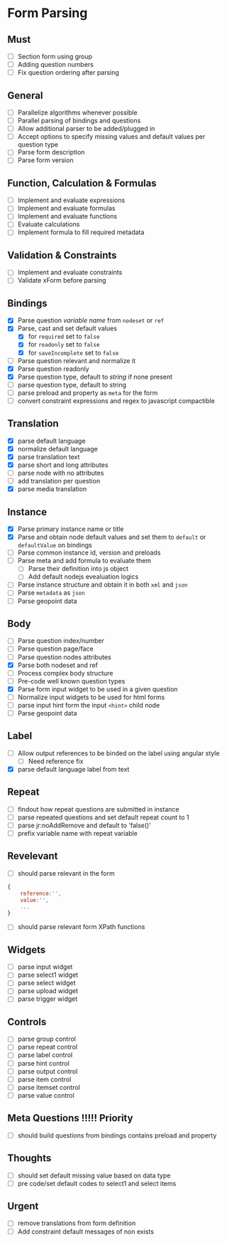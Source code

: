# Form Parsing

## Must
- [ ] Section form using group
- [ ] Adding question numbers
- [ ] Fix question ordering after parsing

## General
- [ ] Parallelize algorithms whenever possible
- [ ] Parallel parsing of bindings and questions
- [ ] Allow additional parser to be added/plugged in
- [ ] Accept options to specify missing values and default values per question type
- [ ] Parse form description
- [ ] Parse form version

## Function, Calculation & Formulas
- [ ] Implement and evaluate expressions
- [ ] Implement and evaluate formulas
- [ ] Implement and evaluate functions
- [ ] Evaluate calculations
- [ ] Implement formula to fill required metadata

## Validation & Constraints
- [ ] Implement and evaluate constraints
- [ ] Validate xForm before parsing

## Bindings
- [x] Parse question *variable name* from `nodeset` or `ref`
- [x] Parse, cast and set default values
    + [x] for `required` set to `false`
    + [x] for `readonly` set to `false`
    + [x] for `saveIncomplete` set to `false`
- [ ] Parse question relevant and normalize it
- [x] Parse question readonly
- [x] Parse question type, default to *string* if none present
- [ ] parse question type, default to string
- [ ] parse preload and property as `meta` for the form
- [ ] convert constraint expressions and regex to javascript compactible

## Translation
- [x] parse default language
- [x] normalize default language
- [x] parse translation text
- [x] parse short and long attributes
- [ ] parse node with no attributes
- [ ] add translation per question
- [x] parse media translation

## Instance
- [x] Parse primary instance name or title
- [x] Parse and obtain node default values and set them to `default` or `defaultValue` on bindings
- [ ] Parse common instance id, version and preloads
- [ ] Parse meta and add formula to evaluate them
    + [ ] Parse their definition into js object
    + [ ] Add default nodejs evealuation logics 
- [ ] Parse instance structure and obtain it in both `xml` and `json`
- [ ] Parse `metadata` as `json`
- [ ] Parse geopoint data

## Body
- [ ] Parse question index/number
- [ ] Parse question page/face
- [ ] Parse question nodes attributes
- [x] Parse both nodeset and ref
- [ ] Process complex body structure
- [ ] Pre-code well known question types
- [x] Parse form input widget to be used in a given question
- [ ] Normalize input widgets to be used for html forms
- [ ] parse input hint form the input `<hint>` child node
- [ ] Parse geopoint data

## Label
- [ ] Allow output references to be binded on the label using angular style
    + [ ] Need reference fix 
- [x] parse default language label from text

## Repeat
- [ ] findout how repeat questions are submitted in instance
- [ ] parse repeated questions and set default repeat count to 1
- [ ] parse jr:noAddRemove and default to 'false()'
- [ ] prefix variable name with repeat variable 

## Revelevant
- [ ] should parse relevant in the form

```js
{
    reference:'',
    value:'',
    ...
}
```

- [ ] should parse relevant form XPath functions

## Widgets
- [ ] parse input widget
- [ ] parse select1 widget
- [ ] parse select widget
- [ ] parse upload widget
- [ ] parse trigger widget

## Controls
- [ ] parse group control
- [ ] parse repeat control
- [ ] parse label control
- [ ] parse hint control
- [ ] parse output control
- [ ] parse item control
- [ ] parse itemset control
- [ ] parse value control

## Meta Questions !!!!! Priority
- [ ] should build questions from bindings contains preload and property

## Thoughts
- [ ] should set default missing value based on data type
- [ ] pre code/set default codes to select1 and select items

## Urgent
- [ ] remove translations from form definition
- [ ] Add constraint default messages of non exists
